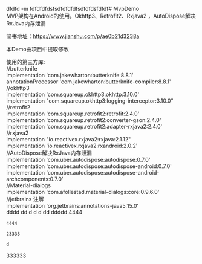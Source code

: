 dfdfd  -m fdfdfdfdsfsdfdfdfdfsdfdfdsfdfdf# MvpDemo  
MVP架构在Android的使用。Okhttp3、Retrofit2、Rxjava2 ，AutoDispose解决RxJava内存泄漏  

简书地址：https://www.jianshu.com/p/ae0b21d3238a  

本Demo由项目中提取修改  

使用的第三方库:  
    //butterknife  
    implementation 'com.jakewharton:butterknife:8.8.1'  
    annotationProcessor 'com.jakewharton:butterknife-compiler:8.8.1'  
    //okhttp3  
    implementation 'com.squareup.okhttp3:okhttp:3.10.0'  
    implementation "com.squareup.okhttp3:logging-interceptor:3.10.0"  
    //retrofit2  
    implementation 'com.squareup.retrofit2:retrofit:2.4.0'  
    implementation 'com.squareup.retrofit2:converter-gson:2.4.0'  
    implementation 'com.squareup.retrofit2:adapter-rxjava2:2.4.0'  
    //rxjava2  
    implementation "io.reactivex.rxjava2:rxjava:2.1.12"  
    implementation 'io.reactivex.rxjava2:rxandroid:2.0.2'  
    //AutoDispose解决RxJava内存泄漏  
    implementation 'com.uber.autodispose:autodispose:0.7.0'  
    implementation 'com.uber.autodispose:autodispose-android:0.7.0'  
    implementation 'com.uber.autodispose:autodispose-android-archcomponents:0.7.0'  
    //Material-dialogs  
    implementation 'com.afollestad.material-dialogs:core:0.9.6.0'  
    //jetbrains 注解  
    implementation 'org.jetbrains:annotations-java5:15.0'  
    dddd
    dd
    d
    d
    d
    dd
    ddddd
    4444
    
    4444
    
    23333

    d
    
333333
